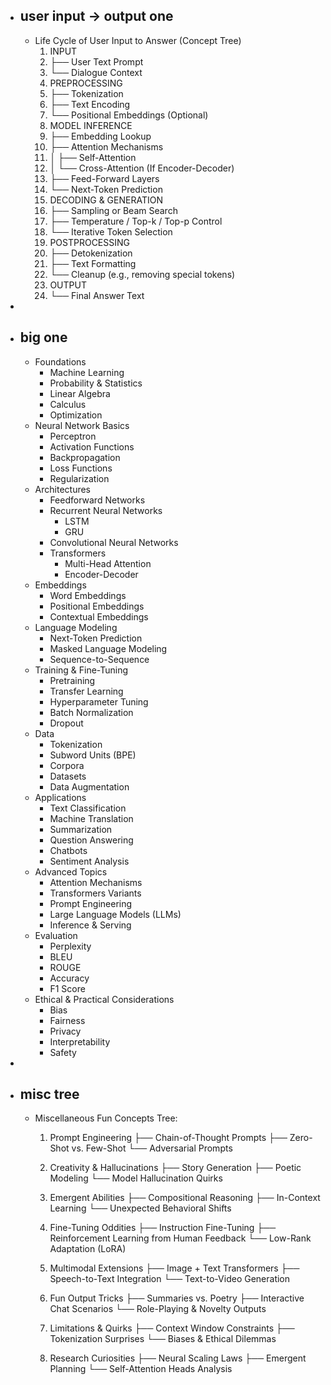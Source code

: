 - ## user input → output one
    - Life Cycle of User Input to Answer (Concept Tree)
        1. INPUT
        2. ├── User Text Prompt
        3. └── Dialogue Context
        4. PREPROCESSING
        5. ├── Tokenization
        6. ├── Text Encoding
        7. └── Positional Embeddings (Optional)
        8. MODEL INFERENCE
        9. ├── Embedding Lookup
        10. ├── Attention Mechanisms
        11. │    ├── Self-Attention
        12. │    └── Cross-Attention (If Encoder-Decoder)
        13. ├── Feed-Forward Layers
        14. └── Next-Token Prediction
        15. DECODING & GENERATION
        16. ├── Sampling or Beam Search
        17. ├── Temperature / Top-k / Top-p Control
        18. └── Iterative Token Selection
        19. POSTPROCESSING
        20. ├── Detokenization
        21. ├── Text Formatting
        22. └── Cleanup (e.g., removing special tokens)
        23. OUTPUT
        24. └── Final Answer Text
- 
- ## big one
    - Foundations
        - Machine Learning
        - Probability & Statistics
        - Linear Algebra
        - Calculus
        - Optimization
    - Neural Network Basics
        - Perceptron
        - Activation Functions
        - Backpropagation
        - Loss Functions
        - Regularization
    - Architectures
        - Feedforward Networks
        - Recurrent Neural Networks
            - LSTM
            - GRU
        - Convolutional Neural Networks
        - Transformers
            - Multi-Head Attention
            - Encoder-Decoder
    - Embeddings
        - Word Embeddings
        - Positional Embeddings
        - Contextual Embeddings
    - Language Modeling
        - Next-Token Prediction
        - Masked Language Modeling
        - Sequence-to-Sequence
    - Training & Fine-Tuning
        - Pretraining
        - Transfer Learning
        - Hyperparameter Tuning
        - Batch Normalization
        - Dropout
    - Data
        - Tokenization
        - Subword Units (BPE)
        - Corpora
        - Datasets
        - Data Augmentation
    - Applications
        - Text Classification
        - Machine Translation
        - Summarization
        - Question Answering
        - Chatbots
        - Sentiment Analysis
    - Advanced Topics
        - Attention Mechanisms
        - Transformers Variants
        - Prompt Engineering
        - Large Language Models (LLMs)
        - Inference & Serving
    - Evaluation
        - Perplexity
        - BLEU
        - ROUGE
        - Accuracy
        - F1 Score
    - Ethical & Practical Considerations
        - Bias
        - Fairness
        - Privacy
        - Interpretability
        - Safety
- 
- ## misc tree
    - 
      Miscellaneous Fun Concepts Tree:
      
      1. Prompt Engineering
         ├── Chain-of-Thought Prompts
         ├── Zero-Shot vs. Few-Shot
         └── Adversarial Prompts
      
      2. Creativity & Hallucinations
         ├── Story Generation
         ├── Poetic Modeling
         └── Model Hallucination Quirks
      
      3. Emergent Abilities
         ├── Compositional Reasoning
         ├── In-Context Learning
         └── Unexpected Behavioral Shifts
      
      4. Fine-Tuning Oddities
         ├── Instruction Fine-Tuning
         ├── Reinforcement Learning from Human Feedback
         └── Low-Rank Adaptation (LoRA)
      
      5. Multimodal Extensions
         ├── Image + Text Transformers
         ├── Speech-to-Text Integration
         └── Text-to-Video Generation
      
      6. Fun Output Tricks
         ├── Summaries vs. Poetry
         ├── Interactive Chat Scenarios
         └── Role-Playing & Novelty Outputs
      
      7. Limitations & Quirks
         ├── Context Window Constraints
         ├── Tokenization Surprises
         └── Biases & Ethical Dilemmas
      
      8. Research Curiosities
         ├── Neural Scaling Laws
         ├── Emergent Planning
         └── Self-Attention Heads Analysis
      ```
